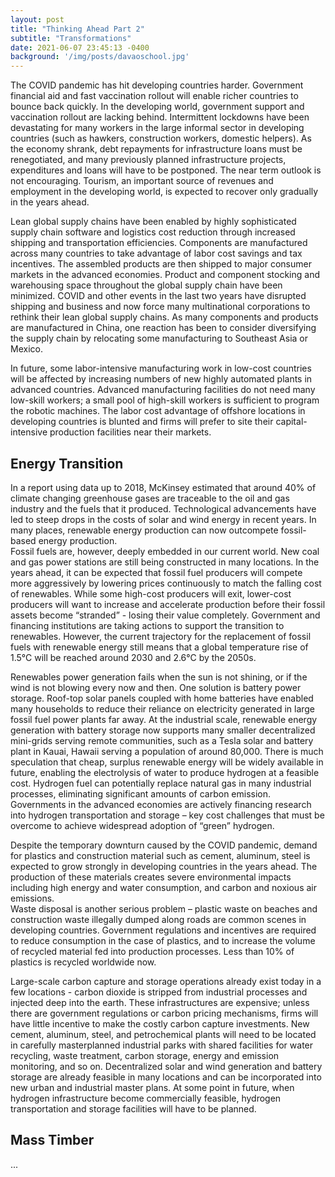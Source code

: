 ```yaml
---
layout: post
title: "Thinking Ahead Part 2"
subtitle: "Transformations"
date: 2021-06-07 23:45:13 -0400
background: '/img/posts/davaoschool.jpg'
---
```


The COVID pandemic has hit developing countries harder.  Government financial aid and fast vaccination rollout will enable richer countries to bounce back quickly.  In the developing world, government support and vaccination rollout are lacking behind.  Intermittent lockdowns have been devastating for many workers in the large informal sector in developing countries (such as hawkers, construction workers, domestic helpers).  As the economy shrank, debt repayments for infrastructure loans must be renegotiated, and many previously planned infrastructure projects, expenditures and loans will have to be postponed.  The near term outlook is not encouraging.  Tourism, an important source of revenues and employment in the developing world, is expected to recover only gradually in the years ahead.

Lean global supply chains have been enabled by highly sophisticated supply chain software and logistics cost reduction through increased shipping and transportation efficiencies.  Components are manufactured across many countries to take advantage of labor cost savings and tax incentives.  The assembled products are then shipped to major consumer markets in the advanced economies.  Product and component stocking and warehousing space throughout the global supply chain have been minimized.
COVID and other events in the last two years have disrupted shipping and business and now force many multinational corporations to rethink their lean global supply chains.  As many components and products are manufactured in China, one reaction has been to consider diversifying the supply chain by relocating some manufacturing to Southeast Asia or Mexico.  

In future, some labor-intensive manufacturing work in low-cost countries will be affected by increasing numbers of new highly automated plants in advanced countries.  Advanced manufacturing facilities do not need many low-skill workers; a small pool of high-skill workers is sufficient to program the robotic machines.  The labor cost advantage of offshore locations in developing countries is blunted and firms will prefer to site their capital-intensive production facilities near their markets.  

## Energy Transition

In a report using data up to 2018, McKinsey estimated that around 40% of climate changing greenhouse gases are traceable to the oil and gas industry and the fuels that it produced. 
Technological advancements have led to steep drops in the costs of solar and wind energy in recent years.  In many places, renewable energy production can now outcompete fossil-based energy production.  
Fossil fuels are, however, deeply embedded in our current world.  New coal and gas power stations are still being constructed in many locations.  In the years ahead, it can be expected that fossil fuel producers will compete more aggressively by lowering prices continuously to match the falling cost of renewables.  While some high-cost producers will exit, lower-cost producers will want to increase and accelerate production before their fossil assets become “stranded” - losing their value completely. 
Government and financing institutions are taking actions to support the transition to renewables.  However, the current trajectory for the replacement of fossil fuels with renewable energy still means that a global temperature rise of 1.5°C will be reached around 2030 and 2.6°C by the 2050s.  

Renewables power generation fails when the sun is not shining, or if the wind is not blowing every now and then.  One solution is battery power storage.  Roof-top solar panels coupled with home batteries have enabled many households to reduce their reliance on electricity generated in large fossil fuel power plants far away.  At the industrial scale, renewable energy generation with battery storage now supports many smaller decentralized mini-grids serving remote communities, such as a Tesla solar and battery plant in Kauai, Hawaii serving a population of around 80,000.
There is much speculation that cheap, surplus renewable energy will be widely available in future, enabling the electrolysis of water to produce hydrogen at a feasible cost.  Hydrogen fuel can potentially replace natural gas in many industrial processes, eliminating significant amounts of carbon emission.  Governments in the advanced economies are actively financing research into hydrogen transportation and storage – key cost challenges that must be overcome to achieve widespread adoption of “green” hydrogen.

Despite the temporary downturn caused by the COVID pandemic, demand for plastics and construction material such as cement, aluminum, steel is expected to grow strongly in developing countries in the years ahead.  The production of these materials creates severe environmental impacts including high energy and water consumption, and carbon and noxious air emissions.  
Waste disposal is another serious problem – plastic waste on beaches and construction waste illegally dumped along roads are common scenes in developing countries.  Government regulations and incentives are required to reduce consumption in the case of plastics, and to increase the volume of recycled material fed into production processes.  Less than 10% of plastics is recycled worldwide now.

Large-scale carbon capture and storage operations already exist today in a few locations - carbon dioxide is stripped from industrial processes and injected deep into the earth.   These infrastructures are expensive; unless there are government regulations or carbon pricing mechanisms, firms will have little incentive to make the costly carbon capture investments.
New cement, aluminum, steel, and petrochemical plants will need to be located in carefully masterplanned industrial parks with shared facilities for water recycling, waste treatment, carbon storage, energy and emission monitoring, and so on.  Decentralized solar and wind generation and battery storage are already feasible in many locations and can be incorporated into new urban and industrial master plans.  At some point in future, when hydrogen infrastructure become commercially feasible, hydrogen transportation and storage facilities will have to be planned.


## Mass Timber

...

